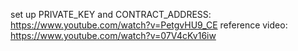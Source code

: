 set up PRIVATE_KEY and CONTRACT_ADDRESS: https://www.youtube.com/watch?v=PetgvHU9_CE
reference video: https://www.youtube.com/watch?v=07V4cKv16iw
